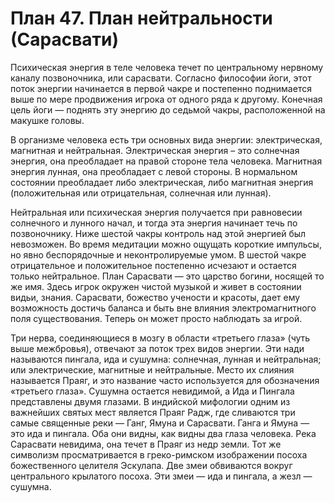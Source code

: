 # План 47. План нейтральности (Сарасвати)

Психическая энергия в теле человека течет по центральному нервному каналу позвоночника, или сарасвати. Согласно философии йоги, этот поток энергии начинается в первой чакре и постепенно поднимается выше по мере продвижения игрока от одного ряда к другому. Конечная цель йоги — поднять эту энергию до седьмой чакры, расположенной на макушке головы.

В организме человека есть три основных вида энергии: электрическая, магнитная и нейтральная. Электрическая энергия – это солнечная энергия, она преобладает на правой стороне тела человека. Магнитная энергия лунная, она преобладает с левой стороны. В нормальном состоянии преобладает либо электрическая, либо магнитная энергия (положительная или отрицательная, солнечная или лунная).

Нейтральная или психическая энергия получается при равновесии солнечного и лунного начал, и тогда эта энергия начинает течь по позвоночнику. Ниже шестой чакры контроль над этой энергией был невозможен. Во время медитации можно ощущать короткие импульсы, но явно беспорядочные и неконтролируемые умом. В шестой чакре отрицательное и положительное постепенно исчезают и остается только нейтральное. План Сарасвати — это царство богини, носящей то же имя. Здесь игрок окружен чистой музыкой и живет в состоянии видьи, знания. Сарасвати, божество учености и красоты, дает ему возможность достичь баланса и быть вне влияния электромагнитного поля существования. Теперь он может просто наблюдать за игрой.

Три нерва, соединяющиеся в мозгу в области «третьего глаза» (чуть выше межбровья), отвечают за поток трех видов энергии. Эти нади называются пингала, ида и сушумна: солнечная, лунная и нейтральная; или электрические, магнитные и нейтральные. Место их слияния называется Праяг, и это название часто используется для обозначения «третьего глаза». Сушумна остается невидимой, а Ида и Пингала представлены двумя глазами. В индийской мифологии одним из важнейших святых мест является Праяг Радж, где сливаются три самые священные реки — Ганг, Ямуна и Сарасвати. Ганга и Ямуна — это ида и пингала. Оба они видны, как видны два глаза человека. Река Сарасвати невидима, она течет в Праяг из недр земли. Тот же символизм просматривается в греко-римском изображении посоха божественного целителя Эскулапа. Две змеи обвиваются вокруг центрального крылатого посоха. Эти змеи — ида и пингала, а жезл — сушумна.
